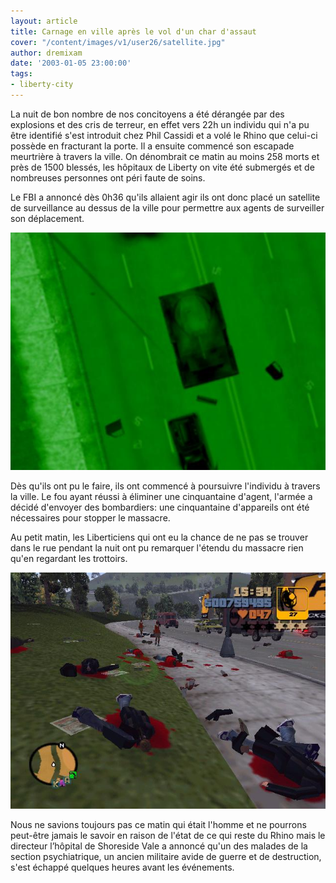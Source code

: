 ```yaml
---
layout: article
title: Carnage en ville après le vol d'un char d'assaut
cover: "/content/images/v1/user26/satellite.jpg"
author: dremixam
date: '2003-01-05 23:00:00'
tags:
- liberty-city
---
```


La nuit de bon nombre de nos concitoyens a été dérangée par des explosions et des cris de terreur, en effet vers 22h un individu qui n'a pu être identifié s'est introduit chez Phil Cassidi et a volé le Rhino que celui-ci possède en fracturant la porte. Il a ensuite commencé son escapade meurtrière à travers la ville. On dénombrait ce matin au moins 258 morts et près de 1500 blessés, les hôpitaux de Liberty on vite été submergés et de nombreuses personnes ont péri faute de soins.

Le FBI a annoncé dès 0h36 qu'ils allaient agir ils ont donc placé un satellite de surveillance au dessus de la ville pour permettre aux agents de surveiller son déplacement.

![](/content/images/v1/user26/TANK.jpg)

Dès qu'ils ont pu le faire, ils ont commencé à poursuivre l'individu à travers la ville. Le fou ayant réussi à éliminer une cinquantaine d'agent, l'armée a décidé d'envoyer des bombardiers: une cinquantaine d'appareils ont été nécessaires pour stopper le massacre.

Au petit matin, les Liberticiens qui ont eu la chance de ne pas se trouver dans le rue pendant la nuit ont pu remarquer l'étendu du massacre rien qu'en regardant les trottoirs.

![](/content/images/v1/user26/massacre.JPG)

Nous ne savions toujours pas ce matin qui était l'homme et ne pourrons peut-être jamais le savoir en raison de l'état de ce qui reste du Rhino mais le directeur l’hôpital de Shoreside Vale a annoncé qu'un des malades de la section psychiatrique, un ancien militaire avide de guerre et de destruction, s'est échappé quelques heures avant les événements.